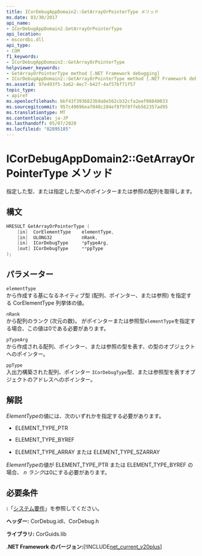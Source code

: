 ```yaml
---
title: ICorDebugAppDomain2::GetArrayOrPointerType メソッド
ms.date: 03/30/2017
api_name:
- ICorDebugAppDomain2.GetArrayOrPointerType
api_location:
- mscordbi.dll
api_type:
- COM
f1_keywords:
- ICorDebugAppDomain2::GetArrayOrPointerType
helpviewer_keywords:
- GetArrayOrPointerType method [.NET Framework debugging]
- ICorDebugAppDomain2::GetArrayOrPointerType method [.NET Framework debugging]
ms.assetid: 97e493f5-3a62-4ec7-b42f-4af57bf71f57
topic_type:
- apiref
ms.openlocfilehash: bbf43f3936823b9a8e562cb32cfa2eef08840033
ms.sourcegitcommit: 957c49696eaf048c284ef8f9f8ffeb562357ad95
ms.translationtype: MT
ms.contentlocale: ja-JP
ms.lasthandoff: 05/07/2020
ms.locfileid: "82895185"
---
```

# <a name="icordebugappdomain2getarrayorpointertype-method"></a>ICorDebugAppDomain2::GetArrayOrPointerType メソッド
指定した型、または指定した型へのポインターまたは参照の配列を取得します。  
  
## <a name="syntax"></a>構文  
  
```cpp  
HRESULT GetArrayOrPointerType (  
    [in]  CorElementType    elementType,  
    [in]  ULONG32           nRank,  
    [in]  ICorDebugType     *pTypeArg,  
    [out] ICorDebugType     **ppType  
);  
```  
  
## <a name="parameters"></a>パラメーター  
 `elementType`  
 から作成する基になるネイティブ型 (配列、ポインター、または参照) を指定する CorElementType 列挙体の値。  
  
 `nRank`  
 から配列のランク (次元の数)。 がポインターまたは参照型`elementType`を指定する場合、この値は0である必要があります。  
  
 `pTypeArg`  
 から作成される配列、ポインター、または参照の型を表す、の型のオブジェクトへのポインター。  
  
 `ppType`  
 入出力構築された配列、ポインター `ICorDebugType`型、または参照型を表すオブジェクトのアドレスへのポインター。  
  
## <a name="remarks"></a>解説  
 *ElementType*の値には、次のいずれかを指定する必要があります。  
  
- ELEMENT_TYPE_PTR  
  
- ELEMENT_TYPE_BYREF  
  
- ELEMENT_TYPE_ARRAY または ELEMENT_TYPE_SZARRAY  
  
 *ElementType*の値が ELEMENT_TYPE_PTR または ELEMENT_TYPE_BYREF の場合、 *n ランク*は0にする必要があります。  
  
## <a name="requirements"></a>必要条件  
 **:**「[システム要件](../../get-started/system-requirements.md)」を参照してください。  
  
 **ヘッダー:** CorDebug.idl、CorDebug.h  
  
 **ライブラリ:** CorGuids.lib  
  
 **.NET Framework のバージョン:**[!INCLUDE[net_current_v20plus](../../../../includes/net-current-v20plus-md.md)]

